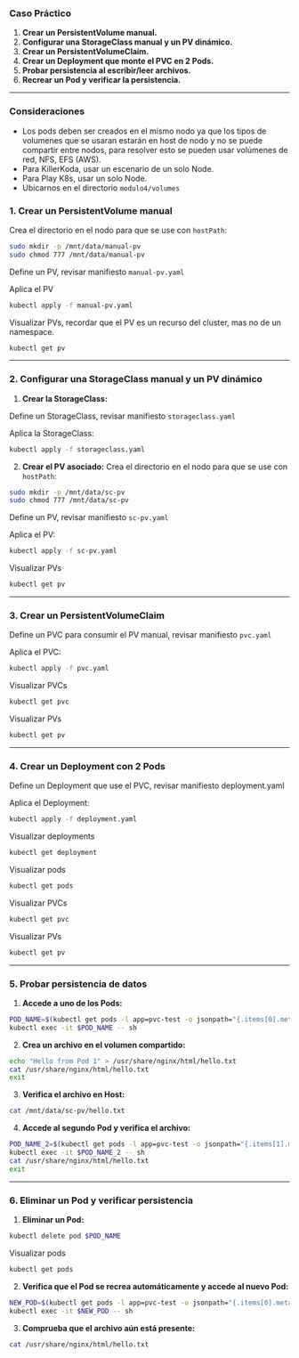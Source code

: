 ### **Caso Práctico**

1. **Crear un PersistentVolume manual.**
2. **Configurar una StorageClass manual y un PV dinámico.**
3. **Crear un PersistentVolumeClaim.**
4. **Crear un Deployment que monte el PVC en 2 Pods.**
5. **Probar persistencia al escribir/leer archivos.**
6. **Recrear un Pod y verificar la persistencia.**

---
### **Consideraciones**
- Los pods deben ser creados en el mismo nodo ya que los tipos de volumenes que se usaran estarán en host de nodo y no se puede compartir entre nodos, para resolver esto se pueden usar volúmenes de red, NFS, EFS (AWS).
- Para KillerKoda, usar un escenario de un solo Node.
- Para Play K8s, usar un solo Node.
- Ubicarnos en el directorio `modulo4/volumes`

### **1. Crear un PersistentVolume manual**
Crea el directorio en el nodo para que se use con `hostPath`:
```bash
sudo mkdir -p /mnt/data/manual-pv
sudo chmod 777 /mnt/data/manual-pv
```

Define un PV, revisar manifiesto `manual-pv.yaml` 

Aplica el PV
```bash
kubectl apply -f manual-pv.yaml
```
Visualizar PVs, recordar que el PV es un recurso del cluster, mas no de un namespace.
```bash
kubectl get pv
```

---

### **2. Configurar una StorageClass manual y un PV dinámico**

1. **Crear la StorageClass:**

Define un StorageClass, revisar manifiesto `storageclass.yaml` 

Aplica la StorageClass:
```bash
kubectl apply -f storageclass.yaml
```

2. **Crear el PV asociado:**
Crea el directorio en el nodo para que se use con `hostPath`:
```bash
sudo mkdir -p /mnt/data/sc-pv
sudo chmod 777 /mnt/data/sc-pv
```

Define un PV, revisar manifiesto `sc-pv.yaml` 

Aplica el PV:
```bash
kubectl apply -f sc-pv.yaml
```

Visualizar PVs
```bash
kubectl get pv
```
---

### **3. Crear un PersistentVolumeClaim**

Define un PVC para consumir el PV manual, revisar manifiesto `pvc.yaml`

Aplica el PVC:
```bash
kubectl apply -f pvc.yaml
```

Visualizar PVCs
```bash
kubectl get pvc
```

Visualizar PVs
```bash
kubectl get pv
```

---

### **4. Crear un Deployment con 2 Pods**

Define un Deployment que use el PVC, revisar manifiesto deployment.yaml

Aplica el Deployment:
```bash
kubectl apply -f deployment.yaml
```

Visualizar deployments
```bash
kubectl get deployment
```

Visualizar pods
```bash
kubectl get pods
```

Visualizar PVCs
```bash
kubectl get pvc
```

Visualizar PVs
```bash
kubectl get pv
```

---

### **5. Probar persistencia de datos**

1. **Accede a uno de los Pods:**
```bash
POD_NAME=$(kubectl get pods -l app=pvc-test -o jsonpath="{.items[0].metadata.name}")
kubectl exec -it $POD_NAME -- sh
```

2. **Crea un archivo en el volumen compartido:**
```bash
echo "Hello from Pod 1" > /usr/share/nginx/html/hello.txt
cat /usr/share/nginx/html/hello.txt
exit
```

3. **Verifica el archivo en Host:**
```bash
cat /mnt/data/sc-pv/hello.txt
```

4. **Accede al segundo Pod y verifica el archivo:**
```bash
POD_NAME_2=$(kubectl get pods -l app=pvc-test -o jsonpath="{.items[1].metadata.name}")
kubectl exec -it $POD_NAME_2 -- sh
cat /usr/share/nginx/html/hello.txt
exit
```

---

### **6. Eliminar un Pod y verificar persistencia**

1. **Eliminar un Pod:**
```bash
kubectl delete pod $POD_NAME
```

Visualizar pods
```bash
kubectl get pods
```

2. **Verifica que el Pod se recrea automáticamente y accede al nuevo Pod:**
```bash
NEW_POD=$(kubectl get pods -l app=pvc-test -o jsonpath="{.items[0].metadata.name}")
kubectl exec -it $NEW_POD -- sh
```

3. **Comprueba que el archivo aún está presente:**
```bash
cat /usr/share/nginx/html/hello.txt
```
